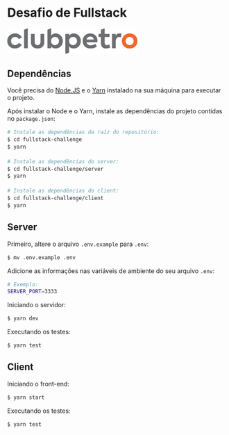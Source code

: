 # Desafio de Fullstack

<img src="./.github/assets/logo-clubpetro.png"
     alt="Clubpetro" width="300">

## **Dependências**

Você precisa do [Node.JS](https://nodejs.org/en/download/) e o [Yarn](https://classic.yarnpkg.com/en/docs/install/#debian-stable) instalado na sua máquina para executar o projeto.

Após instalar o Node e o Yarn, instale as dependências do projeto contidas no `package.json`:

```bash
# Instale as dependências da raíz do repositório:
$ cd fullstack-challenge
$ yarn

# Instale as dependências do server:
$ cd fullstack-challenge/server
$ yarn

# Instale as dependências do client:
$ cd fullstack-challenge/client
$ yarn
```

## **Server**

Primeiro, altere o arquivo `.env.example` para `.env`:

```bash
$ mv .env.example .env
```

Adicione as informações nas variáveis de ambiente do seu arquivo `.env`:

```bash
# Exemplo:
SERVER_PORT=3333
```


Iniciando o servidor:

```bash
$ yarn dev
```

Executando os testes:

```bash
$ yarn test
```

## **Client**

Iniciando o front-end:

```bash
$ yarn start
```

Executando os testes:

```bash
$ yarn test
```
